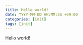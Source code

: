 ```yaml
---
title: Hello world!
date: YYYY-MM-DD HH:MM:SS +09:00
categories: [init]
tags: [init]
---
```


Hello world!

